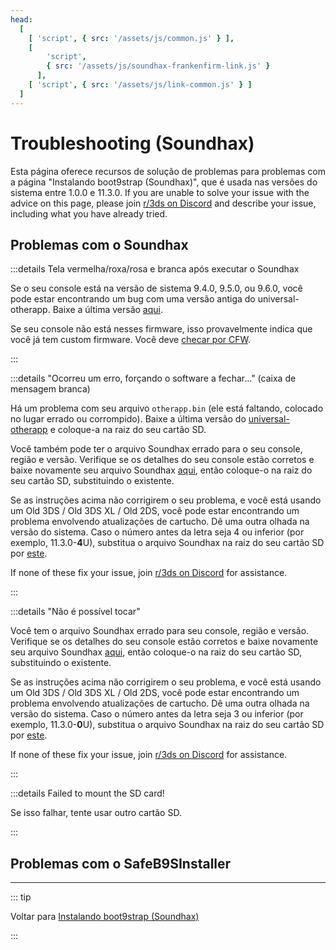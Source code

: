 ```yaml
---
head:
  [
    [ 'script', { src: '/assets/js/common.js' } ],
    [
        'script',
        { src: '/assets/js/soundhax-frankenfirm-link.js' }
      ],
    [ 'script', { src: '/assets/js/link-common.js' } ]
  ]
---
```


# Troubleshooting (Soundhax)

Esta página oferece recursos de solução de problemas para problemas com a página "Instalando boot9strap (Soundhax)", que é usada nas versões do sistema entre 1.0.0 e 11.3.0. If you are unable to solve your issue with the advice on this page, please join [r/3ds on Discord](https://discord.gg/3ds) and describe your issue, including what you have already tried.

## Problemas com o Soundhax

:::details Tela vermelha/roxa/rosa e branca após executar o Soundhax

Se o seu console está na versão de sistema 9.4.0, 9.5.0, ou 9.6.0, você pode estar encontrando um bug com uma versão antiga do universal-otherapp. Baixe a última versão [aqui](https://github.com/TuxSH/universal-otherapp/releases/latest).

Se seu console não está nesses firmware, isso provavelmente indica que você já tem custom firmware. Você deve [checar por CFW](checking-for-cfw).

:::

:::details "Ocorreu um erro, forçando o software a fechar..." (caixa de mensagem branca)

Há um problema com seu arquivo `otherapp.bin` (ele está faltando, colocado no lugar errado ou corrompido). Baixe a última versão do [universal-otherapp](https://github.com/TuxSH/universal-otherapp/releases/latest) e coloque-a na raiz do seu cartão SD.

Você também pode ter o arquivo Soundhax errado para o seu console, região e versão. Verifique se os detalhes do seu console estão corretos e baixe novamente seu arquivo Soundhax [aqui](http://soundhax.com), então coloque-o na raiz do seu cartão SD, substituindo o existente.

Se as instruções acima não corrigirem o seu problema, e você está usando um Old 3DS / Old 3DS XL / Old 2DS, você pode estar encontrando um problema envolvendo atualizações de cartucho. Dê uma outra olhada na versão do sistema. Caso o número antes da letra seja 4 ou inferior (por exemplo, 11.3.0-**4**U), substitua o arquivo Soundhax na raiz do seu cartão SD por [este](http://soundhax.686178.xyz/frankenfirm.html?crash).

If none of these fix your issue, join [r/3ds on Discord](https://discord.gg/3ds) for assistance.

:::

:::details "Não é possível tocar"

Você tem o arquivo Soundhax errado para seu console, região e versão. Verifique se os detalhes do seu console estão corretos e baixe novamente seu arquivo Soundhax [aqui](http://soundhax.com), então coloque-o na raiz do seu cartão SD, substituindo o existente.

Se as instruções acima não corrigirem o seu problema, e você está usando um Old 3DS / Old 3DS XL / Old 2DS, você pode estar encontrando um problema envolvendo atualizações de cartucho. Dê uma outra olhada na versão do sistema. Caso o número antes da letra seja 3 ou inferior (por exemplo, 11.3.0-**0**U), substitua o arquivo Soundhax na raiz do seu cartão SD por [este](http://soundhax.686178.xyz/frankenfirm.html?unplayable).

If none of these fix your issue, join [r/3ds on Discord](https://discord.gg/3ds) for assistance.

:::

:::details Failed to mount the SD card!

Se isso falhar, tente usar outro cartão SD.

:::

## Problemas com o SafeB9SInstaller

<!--@include: ./_include/troubleshooting-sb9si-bin.md -->

<!--@include: ./_include/troubleshooting-sb9si-common.md -->

<!--@include: ./_include/troubleshooting-get-help-common.md -->

---

::: tip

Voltar para [Instalando boot9strap (Soundhax)](installing-boot9strap-\(soundhax\))

:::

<!--@include: ./_include/troubleshooting-return.md -->
